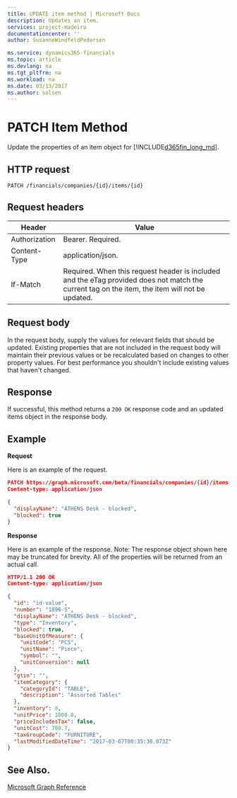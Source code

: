 ```yaml
---
title: UPDATE item method | Microsoft Docs
description: Updates an item.
services: project-madeira
documentationcenter: ''
author: SusanneWindfeldPedersen

ms.service: dynamics365-financials
ms.topic: article
ms.devlang: na
ms.tgt_pltfrm: na
ms.workload: na
ms.date: 03/13/2017
ms.author: solsen
---
```


# PATCH Item Method
Update the properties of an item object for [!INCLUDE[d365fin_long_md](../dynamics-nav/includes/d365fin_long_md.md)].

## HTTP request
```
PATCH /financials/companies/{id}/items/{id}
```

## Request headers
|Header|Value|
|------|-----|
|Authorization |Bearer. Required.|
|Content-Type  |application/json.|
|If-Match      |Required. When this request header is included and the eTag provided does not match the current tag on the item, the item will not be updated. |

## Request body
In the request body, supply the values for relevant fields that should be updated. Existing properties that are not included in the request body will maintain their previous values or be recalculated based on changes to other property values. For best performance you shouldn't include existing values that haven't changed.

## Response
If successful, this method returns a ```200 OK``` response code and an updated items object in the response body.

## Example
**Request**

Here is an example of the request.
```json
PATCH https://graph.microsoft.com/beta/financials/companies/{id}/items{id}
Content-type: application/json

{
  "displayName": "ATHENS Desk - blocked",
  "blocked": true
}
```

**Response**

Here is an example of the response. Note: The response object shown here may be truncated for brevity. All of the properties will be returned from an actual call.

```json
HTTP/1.1 200 OK
Content-type: application/json

{
  "id": "id-value",
  "number": "1896-S",
  "displayName": "ATHENS Desk - blocked",
  "type": "Inventory",
  "blocked": true,
  "baseUnitOfMeasure": {
    "unitCode": "PCS",
    "unitName": "Piece",
    "symbol": "",
    "unitConversion": null
  },
  "gtin": "",
  "itemCategory": {
    "categoryId": "TABLE",
    "description": "Assorted Tables"
  },
  "inventory": 0,
  "unitPrice": 1000.8,
  "priceIncludesTax": false,
  "unitCost": 780.7,
  "taxGroupCode": "FURNITURE",
  "lastModifiedDateTime": "2017-03-07T00:35:30.073Z"
}

```

## See Also.
[Microsoft Graph Reference](../api/dynamics_graph_reference.md)  
